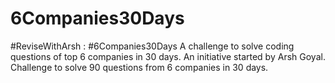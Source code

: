 # 6Companies30Days
#ReviseWithArsh : #6Companies30Days A challenge to solve coding questions of top 6 companies in 30 days. An initiative started by Arsh Goyal. Challenge to solve 90 questions from 6 companies in 30 days.
